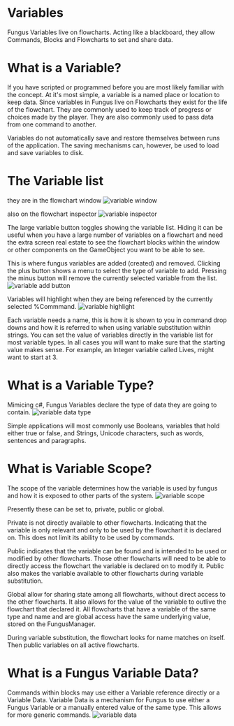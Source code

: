 # Variables

Fungus Variables live on flowcharts. Acting like a blackboard, they allow Commands, Blocks and Flowcharts to set and share data.

<!-- **************************************************** -->
# What is a Variable?

If you have scripted or programmed before you are most likely familiar with the concept. At it's most simple, a variable is a named place or location to keep data. Since variables in Fungus live on Flowcharts they exist for the life of the flowchart. 
They are commonly used to keep track of progress or choices made by the player. They are also commonly used to pass data from one command to another.

Variables do not automatically save and restore themselves between runs of the application. The saving mechanisms can, however, be used to load and save variables to disk.

<!-- **************************************************** -->
# The Variable list

they are in the flowchart window
![variable window]

also on the flowchart inspector
![variable inspector]

The large variable button toggles showing the variable list. Hiding it can be useful when you have a large number of variables on a flowchart and need the extra screen real estate to see the flowchart blocks within the window or other components on the GameObject you want to be able to see.

This is where fungus variables are added (created) and removed. Clicking the plus button shows a menu to select the type of variable to add. Pressing the minus button will remove the currently selected variable from the list.
![variable add button]

Variables will highlight when they are being referenced by the currently selected %Commmand.
![variable highlight]

Each variable needs a name, this is how it is shown to you in command drop downs and how it is referred to when using variable substitution within strings. You can set the value of variables directly in the variable list for most variable types. In all cases you will want to make sure that the starting value makes sense. For example, an Integer variable called Lives, might want to start at 3.

<!-- **************************************************** -->
# What is a Variable Type?

Mimicing c#, Fungus Variables declare the type of data they are going to contain. 
![variable data type]

Simple applications will most commonly use Booleans, variables that hold either true or false, and Strings, Unicode characters, such as words, sentences and paragraphs.

<!-- **************************************************** -->
# What is Variable Scope?

The scope of the variable determines how the variable is used by fungus and how it is exposed to other parts of the system.
![variable scope]

Presently these can be set to, private, public or global.

Private is not directly available to other flowcharts. Indicating that the variable is only relevant and only to be used by the flowchart it is declared on. This does not limit its ability to be used by commands.

Public indicates that the variable can be found and is intended to be used or modified by other flowcharts. Those other flowcharts will need to be able to directly access the flowchart the variable is declared on to modify it. Public also makes the variable available to other flowcharts during variable substitution.

Global allow for sharing state among all flowcharts, without direct access to the other flowcharts. It also allows for the value of the variable to outlive the flowchart that declared it. All flowcharts that have a variable of the same type and name and are global access have the same underlying value, stored on the FungusManager.

During variable substitution, the flowchart looks for name matches on itself. Then public variables on all active flowcharts.

<!-- **************************************************** -->
# What is a Fungus Variable Data?

Commands within blocks may use either a Variable reference directly or a Variable Data. Variable Data is a mechanism for Fungus to use either a Fungus Variable or a manually entered value of the same type. This allows for more generic commands.
![variable data]



[variable window]: https://github.com/snozbot/fungus/raw/master/Docs/resources/variables/variable_window.png "Variable section of the flowchart window"
[variable inspector]: https://github.com/snozbot/fungus/raw/master/Docs/resources/variables/variable_inspector.png "Variable section of the flowchart inspector"
[variable add button]: https://github.com/snozbot/fungus/raw/master/Docs/resources/variables/variable_add_button.png "Plus button shows selection of variable types to add."
[variable highlight]: https://github.com/snozbot/fungus/raw/master/Docs/resources/variables/variable_highlight.png "The variable(s) being referenced by the current command are highlighted in the list."
[variable data type]: https://github.com/snozbot/fungus/raw/master/Docs/resources/variables/variable_data_type.png "Fungus supports a number of types of variables"
[variable scope]: https://github.com/snozbot/fungus/raw/master/Docs/resources/variables/variable_scope.png "Scope determines where and how the variable is accessable."
[variable data]: https://github.com/snozbot/fungus/raw/master/Docs/resources/variables/variable_data.png "Data with a manual value entered. The drop down shows the compatible variable types on this flowchart that could be used instead of the manually entered value."


<!--
-adding your own variables to fungus
-variableinfo
-variableproperty
-accessing variable in c# code
-->
